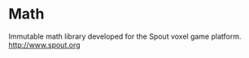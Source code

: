 Math
====

Immutable math library developed for the Spout voxel game platform.  
http://www.spout.org
